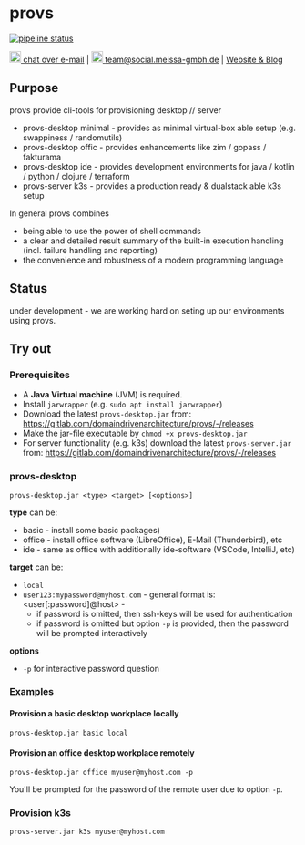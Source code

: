 # provs
[![pipeline status](https://gitlab.com/domaindrivenarchitecture/provs/badges/master/pipeline.svg)](https://gitlab.com/domaindrivenarchitecture/provs/-/commits/master)

[<img src="https://domaindrivenarchitecture.org/img/delta-chat.svg" width=20 alt="DeltaChat"> chat over e-mail](mailto:buero@meissa-gmbh.de?subject=community-chat) | [<img src="https://meissa-gmbh.de/img/community/Mastodon_Logotype.svg" width=20 alt="team@social.meissa-gmbh.de"> team@social.meissa-gmbh.de](https://social.meissa-gmbh.de/@team) | [Website & Blog](https://domaindrivenarchitecture.org)

## Purpose

provs provide cli-tools for provisioning desktop // server
* provs-desktop minimal - provides as minimal virtual-box able setup (e.g. swappiness / randomutils)  
* provs-desktop offic - provides enhancements like zim / gopass / fakturama
* provs-desktop ide - provides development environments for java / kotlin / python / clojure / terraform
* provs-server k3s - provides a production ready & dualstack able k3s setup

In general provs combines
* being able to use the power of shell commands
* a clear and detailed result summary of the built-in execution handling (incl. failure handling and reporting)
* the convenience and robustness of a modern programming language

## Status

under development - we are working hard on seting up our environments using provs.

## Try out
### Prerequisites

* A **Java Virtual machine** (JVM) is required.
* Install `jarwrapper` (e.g. `sudo apt install jarwrapper`)
* Download the latest `provs-desktop.jar` from: https://gitlab.com/domaindrivenarchitecture/provs/-/releases
* Make the jar-file executable by `chmod +x provs-desktop.jar`
* For server functionality (e.g. k3s) download the latest `provs-server.jar` from: https://gitlab.com/domaindrivenarchitecture/provs/-/releases

### provs-desktop

`provs-desktop.jar <type> <target> [<options>]`

**type** can be: 
* basic - install some basic packages)
* office - install office software (LibreOffice), E-Mail (Thunderbird), etc 
* ide - same as office with additionally ide-software (VSCode, IntelliJ, etc) 

**target** can be: 
* `local`
* `user123:mypassword@myhost.com` - general format is: <user[:password]@host> - 
  * if password is omitted, then ssh-keys will be used for authentication
  * if password is omitted but option `-p` is provided, then the password will be prompted interactively 

**options** 
* `-p` for interactive password question

### Examples
#### Provision a basic desktop workplace locally

`provs-desktop.jar basic local`

#### Provision an office desktop workplace remotely

`provs-desktop.jar office myuser@myhost.com -p`

You'll be prompted for the password of the remote user due to option `-p`.

### Provision k3s

```bash
provs-server.jar k3s myuser@myhost.com 
```
